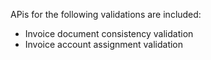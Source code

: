 APis for the following validations are included:
- Invoice document consistency validation
- Invoice account assignment validation